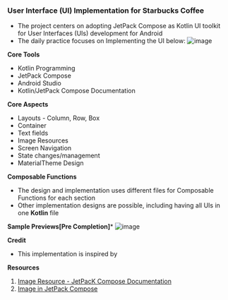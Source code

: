 ### User Interface (UI) Implementation for Starbucks Coffee
- The project centers on adopting JetPack Compose as Kotlin UI toolkit for User Interfaces (UIs) development for Android
- The daily practice focuses on Implementing the UI below:
  ![image](https://user-images.githubusercontent.com/77758884/202840921-b070b1be-1ee5-4a5d-8ad8-e24dd65f7568.png)

**Core Tools**
-  Kotlin Programming
- JetPack Compose
- Android Studio
- Kotlin/JetPack Compose Documentation

**Core Aspects**
- Layouts - Column, Row, Box
- Container
- Text fields
- Image Resources
- Screen Navigation
- State changes/management
- MaterialTheme Design

**Composable Functions**
- The design and implementation uses different files for Composable Functions for each section
- Other implementation designs are possible, including having all UIs in one **Kotlin** file

**Sample Previews[Pre Completion]***
![image](https://user-images.githubusercontent.com/77758884/204033655-86ace2f5-229e-4156-a4e9-544b82079bd0.png)


**Credit**
- This implementation is inspired by []()

**Resources**
1. [Image Resource - JetPacK Compose Documentation](https://developer.android.com/jetpack/compose/graphics/images/loading)
2. [Image in JetPack Compose](https://www.jetpackcompose.net/image-in-jetpack-compose)